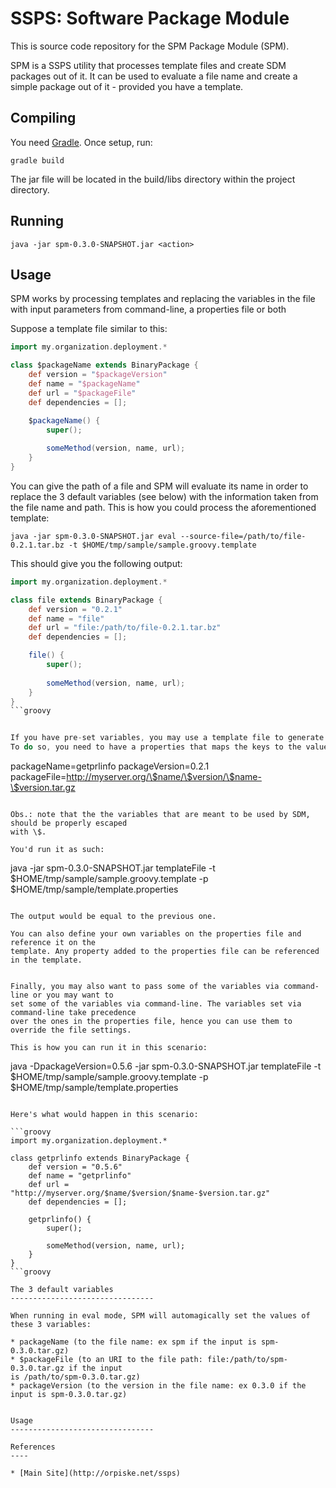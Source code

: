 SSPS: Software Package Module
============

This is source code repository for the SPM Package Module (SPM).

SPM is a SSPS utility that processes template files and create SDM packages out of it. It 
can be used to evaluate a file name and create a simple package out of it - provided you have 
a template.

Compiling
--------------------------------

You need [Gradle](http://www.gradle.org). Once setup, run:

```
gradle build
```

The jar file will be located in the build/libs directory within the project directory.


Running
--------------------------------

```
java -jar spm-0.3.0-SNAPSHOT.jar <action>
```


Usage
--------------------------------

SPM works by processing templates and replacing the variables in the file with input parameters
from command-line, a properties file or both

Suppose a template file similar to this:

```groovy
import my.organization.deployment.*

class $packageName extends BinaryPackage {
	def version = "$packageVersion"
	def name = "$packageName"
	def url = "$packageFile"
	def dependencies = [];

	$packageName() {
		super();
		
		someMethod(version, name, url);
	}
}

```

You can give the path of a file and SPM will evaluate its name in order to replace the 3 
default variables (see below) with the information taken from the file name and path. This
is how you could process the aforementioned template:

```
java -jar spm-0.3.0-SNAPSHOT.jar eval --source-file=/path/to/file-0.2.1.tar.bz -t $HOME/tmp/sample/sample.groovy.template
```

This should give you the following output:

```groovy
import my.organization.deployment.*

class file extends BinaryPackage {
	def version = "0.2.1"
	def name = "file"
	def url = "file:/path/to/file-0.2.1.tar.bz"
	def dependencies = [];

	file() {
		super();
		
		someMethod(version, name, url);
	}
}
```groovy


If you have pre-set variables, you may use a template file to generate the package script. 
To do so, you need to have a properties that maps the keys to the values. For example: 

```
packageName=getprlinfo
packageVersion=0.2.1
packageFile=http://myserver.org/\$name/\$version/\$name-\$version.tar.gz
```

Obs.: note that the the variables that are meant to be used by SDM, should be properly escaped 
with \$.

You'd run it as such:

```
java -jar spm-0.3.0-SNAPSHOT.jar templateFile -t $HOME/tmp/sample/sample.groovy.template -p $HOME/tmp/sample/template.properties
```

The output would be equal to the previous one.

You can also define your own variables on the properties file and reference it on the 
template. Any property added to the properties file can be referenced in the template.


Finally, you may also want to pass some of the variables via command-line or you may want to 
set some of the variables via command-line. The variables set via command-line take precedence
over the ones in the properties file, hence you can use them to override the file settings.

This is how you can run it in this scenario:

```
java -DpackageVersion=0.5.6 -jar spm-0.3.0-SNAPSHOT.jar templateFile -t $HOME/tmp/sample/sample.groovy.template -p $HOME/tmp/sample/template.properties
```

Here's what would happen in this scenario:

```groovy
import my.organization.deployment.*

class getprlinfo extends BinaryPackage {
	def version = "0.5.6"
	def name = "getprlinfo"
	def url = "http://myserver.org/$name/$version/$name-$version.tar.gz"
	def dependencies = [];

	getprlinfo() {
		super();
		
		someMethod(version, name, url);
	}
}
```groovy

The 3 default variables
--------------------------------

When running in eval mode, SPM will automagically set the values of these 3 variables:

* packageName (to the file name: ex spm if the input is spm-0.3.0.tar.gz)
* $packageFile (to an URI to the file path: file:/path/to/spm-0.3.0.tar.gz if the input 
is /path/to/spm-0.3.0.tar.gz)
* packageVersion (to the version in the file name: ex 0.3.0 if the input is spm-0.3.0.tar.gz)


Usage
--------------------------------

References
----

* [Main Site](http://orpiske.net/ssps)
